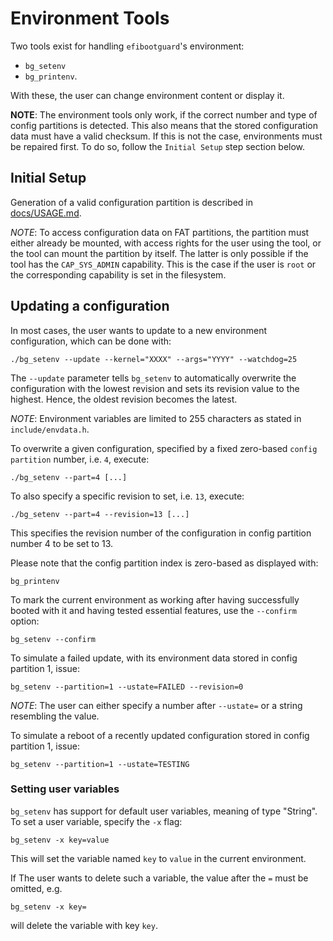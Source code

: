 # Environment Tools #

Two tools exist for handling `efibootguard`'s environment:
* `bg_setenv`
* `bg_printenv`.

With these, the user can change environment content or display it.

**NOTE**: The environment tools only work, if the correct number and type of
config partitions is detected. This also means that the stored configuration
data must have a valid checksum. If this is not the case, environments must be
repaired first. To do so, follow the `Initial Setup` step section below.

## Initial Setup ##

Generation of a valid configuration partition is described in
[docs/USAGE.md](USAGE.md).

*NOTE*: To access configuration data on FAT partitions, the partition must
either already be mounted, with access rights for the user using the tool, or
the tool can mount the partition by itself. The latter is only possible if the
tool has the `CAP_SYS_ADMIN` capability. This is the case if the user is `root`
or the corresponding capability is set in the filesystem.

## Updating a configuration ##

In most cases, the user wants to update to a new environment configuration,
which can be done with:

```
./bg_setenv --update --kernel="XXXX" --args="YYYY" --watchdog=25
```

The `--update` parameter tells `bg_setenv` to automatically overwrite the
configuration with the lowest revision and sets its revision value to the
highest. Hence, the oldest revision becomes the latest.

*NOTE*: Environment variables are limited to 255 characters as stated in
`include/envdata.h`.

To overwrite a given configuration, specified by a fixed zero-based `config
partition` number, i.e. `4`, execute:

```
./bg_setenv --part=4 [...]
```

To also specify a specific revision to set, i.e. `13`, execute:

```
./bg_setenv --part=4 --revision=13 [...]
```

This specifies the revision number of the configuration in config partition
number 4 to be set to 13.

Please note that the config partition index is zero-based as displayed with:

```
bg_printenv
```

To mark the current environment as working after having successfully booted
with it and having tested essential features, use the `--confirm` option:

```
bg_setenv --confirm
```

To simulate a failed update, with its environment data stored in config partition 1,
issue:

```
bg_setenv --partition=1 --ustate=FAILED --revision=0
```

*NOTE*: The user can either specify a number after `--ustate=` or a string resembling
the value.

To simulate a reboot of a recently updated configuration stored in config partition 1,
issue:

```
bg_setenv --partition=1 --ustate=TESTING
```

### Setting user variables ###

`bg_setenv` has support for default user variables, meaning of type "String". To set a user variable, specify the `-x` flag:

```
bg_setenv -x key=value
```

This will set the variable named `key` to `value` in the current environment.

If The user wants to delete such a variable, the value after the `=` must be omitted, e.g.

```
bg_setenv -x key=
```
will delete the variable with key `key`.

